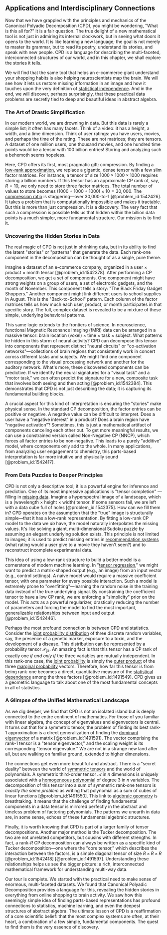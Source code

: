 ## Applications and Interdisciplinary Connections

Now that we have grappled with the principles and mechanics of the Canonical Polyadic Decomposition (CPD), you might be wondering, "What is this all for?" It is a fair question. The true delight of a new mathematical tool is not just in admiring its internal clockwork, but in seeing what doors it opens to the world. It is like learning a new language; the goal is not merely to master its grammar, but to read its poetry, understand its stories, and speak with new people. CPD is a language for describing the multi-faceted, interconnected structures of our world, and in this chapter, we shall explore the stories it tells.

We will find that the same tool that helps an e-commerce giant understand your shopping habits is also helping neuroscientists map the brain. We will see how it lets us restore missing information in an image and how it touches upon the very definition of [statistical independence](@article_id:149806). And in the end, we will discover, perhaps surprisingly, that these practical data problems are secretly tied to deep and beautiful ideas in abstract algebra.

### The Art of Drastic Simplification

In our modern world, we are drowning in data. But this data is rarely a simple list; it often has many facets. Think of a video: it has a height, a width, and a time dimension. Think of user ratings: you have users, movies, and perhaps the time of the rating. These are not matrices; they are tensors. A dataset of one million users, one thousand movies, and one hundred time points would be a tensor with 100 billion entries! Storing and analyzing such a behemoth seems hopeless.

Here, CPD offers its first, most pragmatic gift: compression. By finding a [low-rank approximation](@article_id:142504), we replace a gigantic, dense tensor with a few slim factor matrices. For instance, a tensor of size $1000 \times 1000 \times 1000$ requires storing a billion numbers. If this tensor has an approximate CP rank of, say, $R=10$, we only need to store three factor matrices. The total number of values to store becomes $(1000+1000+1000) \times 10 = 30,000$. The [compression ratio](@article_id:135785) is staggering—over 30,000-to-1 [@problem_id:1542426]. It takes a problem that is computationally impossible and makes it tractable. But this is more than just compression. It is a discovery. The very fact that such a compression is possible tells us that hidden within the billion data points is a much simpler, more fundamental structure. Our mission is to find it.

### Uncovering the Hidden Stories in Data

The real magic of CPD is not just in shrinking data, but in its ability to find the latent "stories" or "patterns" that generate the data. Each rank-one component in the decomposition can be thought of as a single, pure theme.

Imagine a dataset of an e-commerce company, organized in a user $\times$ product $\times$ month tensor [@problem_id:1542378]. After performing a CP decomposition, we get a set of components. One component might have strong weights on a group of users, a set of electronic gadgets, and the month of November. This component tells a story: "The Black Friday Gadget Shoppers." Another component might link different users to school supplies in August. This is the "Back-to-School" pattern. Each column of the factor matrices tells us how much each user, product, or month participates in that specific story. The full, complex dataset is revealed to be a mixture of these simple, underlying behavioral patterns.

This same logic extends to the frontiers of science. In neuroscience, functional Magnetic Resonance Imaging (fMRI) data can be arranged in a massive tensor: brain location (voxel) $\times$ time $\times$ task $\times$ subject. What patterns lie hidden in this storm of neural activity? CPD can decompose this tensor into components that represent distinct "neural circuits" or "co-activation networks"—collections of brain regions that consistently work in concert across different tasks and subjects. We might find one component corresponding to the visual processing network and another for the auditory network. What's more, these discovered components can be predictive. If we identify the neural signatures for a "visual task" and a "motor task," we can often predict the signature for a new, composite task that involves both seeing and then acting [@problem_id:1542384]. This demonstrates that CPD is not just describing the data; it is capturing its fundamental building blocks.

A crucial aspect for this kind of interpretation is ensuring the "stories" make physical sense. In the standard CP decomposition, the factor entries can be positive or negative. A negative value can be difficult to interpret. Does a user have a "negative interest" in a product? Does a brain region have "negative activation"? Sometimes, this is just a mathematical artifact of components canceling each other out. To get more meaningful results, we can use a constrained version called Non-Negative CP (NNCP), which forces all factor entries to be non-negative. This leads to a purely "additive" model, where components only add to the whole. In many applications, from analyzing user engagement to chemistry, this parts-based interpretation is far more intuitive and physically sound [@problem_id:1542417].

### From Data Puzzles to Deeper Principles

CPD is not only a descriptive tool; it is a powerful engine for inference and prediction. One of its most impressive applications is "tensor completion" — filling in [missing data](@article_id:270532). Imagine a hyperspectral image of a landscape, which is a (wavelength $\times$ height $\times$ width) tensor. If some sensors fail, we are left with a data cube full of holes [@problem_id:1542375]. How can we fill them in? CPD operates on the assumption that the "true" image is structurally simple—that it has a low-rank representation. By fitting a low-rank CP model to the data we *do* have, the model naturally interpolates the missing values. It's like solving a giant, multi-dimensional Sudoku puzzle by assuming an elegant underlying solution exists. This principle is not limited to images; it is used to predict missing entries in [recommendation systems](@article_id:635208) (what rating would a user give to a movie they haven't seen?) and to reconstruct incomplete experimental data.

This idea of using a low-rank structure to build a better model is a cornerstone of modern machine learning. In "[tensor regression](@article_id:186725)," we might want to predict a matrix-shaped output (e.g., an image) from an input vector (e.g., control settings). A naive model would require a massive coefficient tensor, with one parameter for every possible interaction. Such a model is extremely prone to "overfitting"—learning the random noise in the training data instead of the true underlying signal. By constraining the coefficient tensor to have a low CP rank, we are enforcing a "simplicity" prior on the model. This acts as a powerful regularizer, drastically reducing the number of parameters and forcing the model to find the most important, generalizable relationships between input and output [@problem_id:1542446].

Perhaps the most profound connection is between CPD and statistics. Consider the [joint probability distribution](@article_id:264341) of three discrete random variables, say, the presence of a genetic marker, exposure to a toxin, and the development of a disease. This distribution can be represented by a probability tensor $\mathcal{P}_{ijk}$. An amazing fact is that this tensor has a CP rank of exactly one *if and only if* the three variables are mutually independent. In this rank-one case, the [joint probability](@article_id:265862) is simply the [outer product](@article_id:200768) of the three [marginal probability](@article_id:200584) vectors. Therefore, how far this tensor is from being rank-one becomes a direct, quantitative measure of the [statistical dependence](@article_id:267058) among the three factors [@problem_id:1491549]. CPD gives us a geometric language to talk about one of the most fundamental concepts in all of statistics.

### A Glimpse of the Unified Mathematical Landscape

As we dig deeper, we find that CPD is not an isolated island but is deeply connected to the entire continent of mathematics. For those of you familiar with linear algebra, the concept of eigenvalues and eigenvectors is central. It turns out that for a symmetric tensor, the problem of finding its best rank-1 approximation is a direct generalization of finding the [dominant eigenvector](@article_id:147516) of a matrix [@problem_id:1491591]. The vector comprising the rank-1 tensor is a "tensor eigenvector," and the scaling weight is its corresponding "tensor eigenvalue." We are not in a strange new land after all, but are walking on familiar ground, extended to higher dimensions.

The connections get even more beautiful and abstract. There is a "secret duality" between the world of [symmetric tensors](@article_id:147598) and the world of polynomials. A symmetric third-order tensor $\mathcal{A}$ in $n$ dimensions is uniquely associated with a [homogeneous polynomial](@article_id:177662) of degree 3 in $n$ variables. The decomposition of this tensor into a sum of symmetric rank-one tensors is *exactly the same problem* as writing that polynomial as a sum of cubes of linear functions [@problem_id:1491550]. This link to [algebraic geometry](@article_id:155806) is breathtaking. It means that the challenge of finding fundamental components in a data tensor is mirrored perfectly in the abstract and timeless problem of factoring polynomials. The patterns we unearth in data are, in some sense, echoes of these fundamental algebraic structures.

Finally, it is worth knowing that CPD is part of a larger family of tensor decompositions. Another major method is the Tucker decomposition. The two are not unrelated competitors, but cousins with different strengths. In fact, a rank-$R$ CP decomposition can always be written as a specific kind of Tucker decomposition—one where the "core tensor," which describes the interaction between the factors, is a simple diagonal tensor of size $R \times R \times R$ [@problem_id:1542418] [@problem_id:1491597]. Understanding these relationships helps us see the bigger picture: a rich, interconnected mathematical framework for understanding multi-way data.

Our tour is complete. We started with the practical need to make sense of enormous, multi-faceted datasets. We found that Canonical Polyadic Decomposition provides a language for this, revealing the hidden stories in everything from online shopping to brain activity. We saw how this seemingly simple idea of finding parts-based representations has profound connections to statistics, machine learning, and even the deepest structures of abstract algebra. The ultimate lesson of CPD is a reaffirmation of a core scientific belief: that the most complex systems are often, at their heart, a combination of a few simple, fundamental components. The quest to find them is the very essence of discovery.